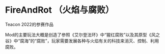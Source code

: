 # FireAndRot （火焰与腐败）

Teacon 2022的参赛作品

Mod的主要玩法大概是创造了参照《艾尔登法环》中“猩红腐败”以及其原型《风之谷》中“腐海”的“腐败”，玩家需要发展各种与火焰有关的科技来消灭、控制、利用腐败。